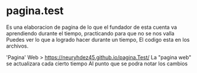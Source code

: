 # pagina.test 
Es una elaboracion de pagina de lo que el fundador de esta cuenta va aprendiendo durante el tiempo, 
practicando para que no se nos valla
Puedes ver lo que a logrado hacer durante un tiempo,
 El codigo esta en los archivos.

'Pagina' Web > https://neuryhdez45.github.io/pagina.Test/
La "pagina web" se actualizara cada cierto tiempo
Al punto que se podra notar los cambios
